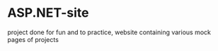 # ASP.NET-site
project done for fun and to practice, website containing various mock pages of projects
